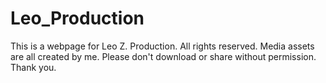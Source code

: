 # Leo_Production
This is a webpage for Leo Z. Production. All rights reserved. Media assets are all created by me. Please don't download or share without permission. Thank you.
